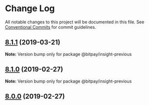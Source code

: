 # Change Log

All notable changes to this project will be documented in this file.
See [Conventional Commits](https://conventionalcommits.org) for commit guidelines.

## [8.1.1](https://github.com/bitpay/astracore/compare/v8.1.0...v8.1.1) (2019-03-21)

**Note:** Version bump only for package @bitpay/insight-previous

## [8.1.0](https://github.com/bitpay/astracore/compare/v5.0.0-beta.44...v8.1.0) (2019-02-27)

**Note:** Version bump only for package @bitpay/insight-previous

## [8.0.0](https://github.com/bitpay/astracore/compare/v5.0.0-beta.44...v8.0.0) (2019-02-27)
